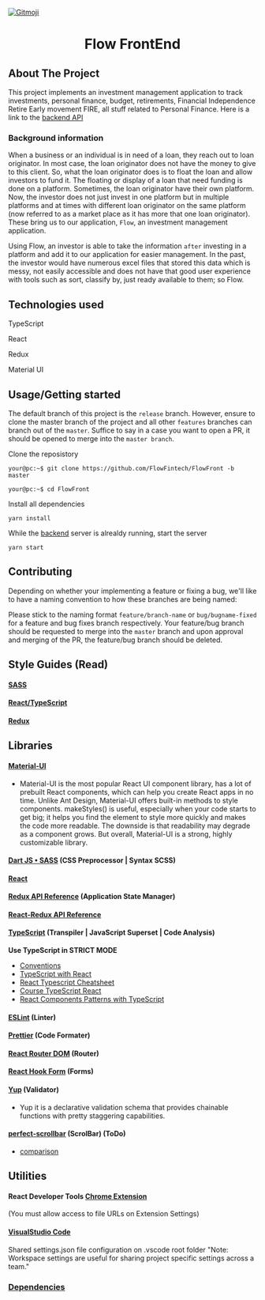 [![Gitmoji](https://img.shields.io/badge/gitmoji-%20😜%20😍-FFDD67.svg)](https://gitmoji.dev)

  <h1 align="center">Flow FrontEnd</h1>


<!-- ABOUT THE PROJECT -->

## About The Project

This project implements an investment management application to track investments, personal finance, budget, retirements, Financial Independence Retire Early movement FIRE, all stuff related to Personal Finance. Here is a link to the [backend API](https://github.com/FlowFintech/FlowBack)

### Background information

When a business or an individual is in need of a loan, they reach out to loan originator. In most case, the loan originator does not have the money to give to this client. So, what the loan originator does is to float the loan and allow investors to fund it. The floating or display of a loan that need funding is done on a platform. Sometimes, the loan originator have their own platform.
Now, the investor does not just invest in one platform but in multiple platforms and at times with different loan originator on the same platform (now referred to as a market place as it has more that one loan originator). These bring us to our application, `Flow`, an investment management application.

Using Flow, an investor is able to take the information `after` investing in a platform and add it to our application for easier management. In the past, the investor would have numerous excel files that stored this data which is messy, not easily accessible and does not have that good user experience with tools such as sort, classify by, just ready available to them; so Flow.


## Technologies used

TypeScript

React

Redux

Material UI

## Usage/Getting started

The default branch of this project is the `release` branch. However, ensure to clone the master branch of the project and all other `features` branches can branch out of the `master`. Suffice to say in a case you want to open a PR, it should be opened to merge into the `master branch`.

Clone the reposistory

```Shell
your@pc:~$ git clone https://github.com/FlowFintech/FlowFront -b master
```

```Shell
your@pc:~$ cd FlowFront
```

Install all dependencies

```Shell
yarn install
```

While the [backend](https://github.com/FlowFintech/FlowBack) server is alrealdy running, start the server

```Shell
yarn start
```

## Contributing

Depending on whether your implementing a feature or fixing a bug, we'll like to have a naming convention to how these branches are being named:

Please stick to the naming format `feature/branch-name` or `bug/bugname-fixed` for a feature and bug fixes branch respectively. Your feature/bug branch should be requested to merge into the `master` branch and upon approval and merging of the PR, the feature/bug  branch should be deleted.


## Style Guides (Read)

#### [SASS](docs/StyleGuide-React.md)

#### [React/TypeScript](docs/StyleGuide-React-TypeScript.md)

#### [Redux](https://redux.js.org/style-guide/style-guide)


## Libraries

#### [Material-UI](https://material-ui.com)
* Material-UI is the most popular React UI component library, has a lot of prebuilt React components, which can help you create React apps in no time.
Unlike Ant Design, Material-UI offers built-in methods to style components. makeStyles() is useful, especially when your code starts to get big; it helps you find the element to style more quickly and makes the code more readable. The downside is that readability may degrade as a component grows. But overall, Material-UI is a strong, highly customizable library.

####  [Dart JS • SASS](https://sass-lang.com/documentation) (CSS Preprocessor | Syntax SCSS)

#### [React](https://reactjs.org/docs/getting-started.html)

#### [Redux API Reference](https://redux.js.org/api/api-reference) (Application State Manager)

#### [React-Redux API Reference](https://react-redux.js.org/api/connect)

#### [TypeScript](https://www.typescriptlang.org/docs) (Transpiler | JavaScript Superset | Code Analysis)
**Use TypeScript in STRICT MODE**
* [Conventions](https://github.com/basarat/typescript-book/blob/master/docs/styleguide/styleguide.md)
* [TypeScript with React](https://www.typescriptlang.org/play?jsx=2&esModuleInterop=true&q=390#example/typescript-with-react)
* [React Typescript Cheatsheet](https://github.com/typescript-cheatsheets/react-typescript-cheatsheet)
* [Course TypeScript React](https://egghead.io/courses/use-typescript-to-develop-react-applications)
* [React Components Patterns with TypeScript](https://levelup.gitconnected.com/ultimate-react-component-patterns-with-typescript-2-8-82990c516935)

#### [ESLint](https://eslint.org) (Linter)

#### [Prettier](https://prettier.io) (Code Formater)

#### [React Router DOM](https://reactrouter.com/web/guides/quick-start) (Router)

#### [React Hook Form](https://react-hook-form.com) (Forms)

#### [Yup](https://github.com/jquense/yup) (Validator) 
* Yup it is a declarative validation schema that provides chainable functions with pretty staggering capabilities.

#### [perfect-scrollbar](https://github.com/mdbootstrap/perfect-scrollbar) (ScrolBar) (ToDo)
* [comparison](https://www.npmtrends.com/better-scroll-vs-effector-vs-iscroll-vs-perfect-scrollbar-vs-react-scroll-vs-react-custom-scrollbars)


## Utilities

#### React Developer Tools [Chrome Extension](https://chrome.google.com/webstore/detail/react-developer-tools/fmkadmapgofadopljbjfkapdkoienihi?hl=en)
(You must allow access to file URLs on Extension Settings)

#### [VisualStudio Code](https://code.visualstudio.com)
Shared settings.json file configuration on .vscode root folder
"Note: Workspace settings are useful for sharing project specific settings across a team."

### [Dependencies](https://github.com/FlowFintech/FlowFront/blob/readme-documentation-updates/DEPENDENCIES.md)